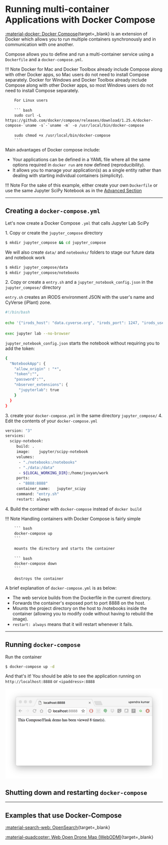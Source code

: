 # Running multi-container Applications with Docker Compose

[:material-docker: Docker Compose](https://docs.docker.com/compose){target=_blank} is an extension of Docker which allows you to run multiple containers synchronously and in communication with one another. 

Compose allows you to define and run a multi-container service using a `Dockerfile` and a `docker-compose.yml`. 

!!! Note
        Docker for Mac and Docker Toolbox already include Compose along with
        other Docker apps, so Mac users do not need to install Compose
        separately. Docker for Windows and Docker Toolbox already include
        Compose along with other Docker apps, so most Windows users do not need
        to install Compose separately.

        For Linux users

        ``` bash
        sudo curl -L https://github.com/docker/compose/releases/download/1.25.4/docker-compose-`uname -s`-`uname -m` -o /usr/local/bin/docker-compose

        sudo chmod +x /usr/local/bin/docker-compose
        ```

Main advantages of Docker compose include:

-   Your applications can be defined in a YAML file where all the same
    options required in `docker run` are now defined (reproducibility).
-   It allows you to manage your application(s) as a single entity
    rather than dealing with starting individual containers
    (simplicity).

!!! Note
        For the sake of this example, either create your own `Dockerfile` or use the same Jupyter SciPy Notebook as in the [Advanced Section](advanced.md)

---

## Creating a `docker-compose.yml`

Let's now create a Docker Compose `.yml` that calls Jupyter Lab SciPy

1\.  Copy or create the `jupyter_compose` directory

``` bash
$ mkdir jupyter_compose && cd jupyter_compose
```

We will also create `data/` and `notebooks/` folders to stage our future
data and notebook work

``` bash
$ mkdir jupyter_compose/data
$ mkdir jupyter_compose/notebooks
```

2\.  Copy or create a `entry.sh` and a `jupyter_notebook_config.json` in
    the `jupyter_compose/` directory

`entry.sh` creates an iRODS environment JSON with the user\'s name and
CyVerse (iPlant) zone.

``` bash
#!/bin/bash

echo '{"irods_host": "data.cyverse.org", "irods_port": 1247, "irods_user_name": "$IPLANT_USER", "irods_zone_name": "iplant"}' | envsubst > $HOME/.irods/irods_environment.json

exec jupyter lab --no-browser
```

`jupyter_notebook_config.json` starts the notebook without requiring you
to add the token:

``` bash
{
  "NotebookApp": {
    "allow_origin" : "*",
    "token":"",
    "password":"",
    "nbserver_extensions": {
      "jupyterlab": true
    }
  }
}
```

3\.  create your `docker-compose.yml` in the same directory
    `jupyter_compose/`
4\.  Edit the contents of your `docker-compose.yml`

``` bash
version: "3"
services:
  scipy-notebook:
     build: .
     image:    jupyter/scipy-notebook
     volumes:
      - "./notebooks:/notebooks"
      - "./data:/data"
      - ${LOCAL_WORKING_DIR}:/home/jovyan/work
     ports:
      - "8888:8888"
     container_name:   jupyter_scipy
     command: "entry.sh"
     restart: always
```
4\.  Build the container with `docker-compose` instead of `docker build`

!!! Note
        Handling containers with Docker Compose is fairly simple

        ``` bash
        docker-compose up
        ```

        mounts the directory and starts the container

        ``` bash
        docker-compose down
        ```

        destroys the container

A brief explanation of `docker-compose.yml` is as below:

-   The web service builds from the Dockerfile in the current directory.
-   Forwards the container's exposed port to port 8888 on the host.
-   Mounts the project directory on the host to /notebooks inside the
    container (allowing you to modify code without having to rebuild the
    image).
-   `restart: always` means that it will restart whenever it fails.

---

## Running `docker-compose`

Run the container

``` bash
$ docker-compose up -d
```

And that's it! You should be able to see the application running on
`http://localhost:8888` or `<ipaddress>:8888`

![docker_compose](../assets/docker/dc-1.png)

## Shutting down and restarting `docker-compose`

---

## Examples that use Docker-Compose

[:material-search-web: OpenSearch](https://opensearch.org/downloads.html#docker-compose){target=_blank}

[:material-quadcopter: Web Open Drone Map (WebODM)](https://github.com/OpenDroneMap/WebODM/#run-it-on-the-cloud-google-compute-amazon-aws){target=_blank}
